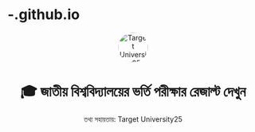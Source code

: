 # -.github.io
<header>
  <img src="https://yt3.googleusercontent.com/ytc/AGIKgqPtW-dLz7JPR6W6...=s100-c-k-c0x00ffffff-no-rj" alt="Target University25 Logo" style="height:60px; border-radius:50%;">
  <h1>🎓 জাতীয় বিশ্ববিদ্যালয়ের ভর্তি পরীক্ষার রেজাল্ট দেখুন</h1>
  <p>তথ্য সহায়তায়: Target University25</p>
</header>
